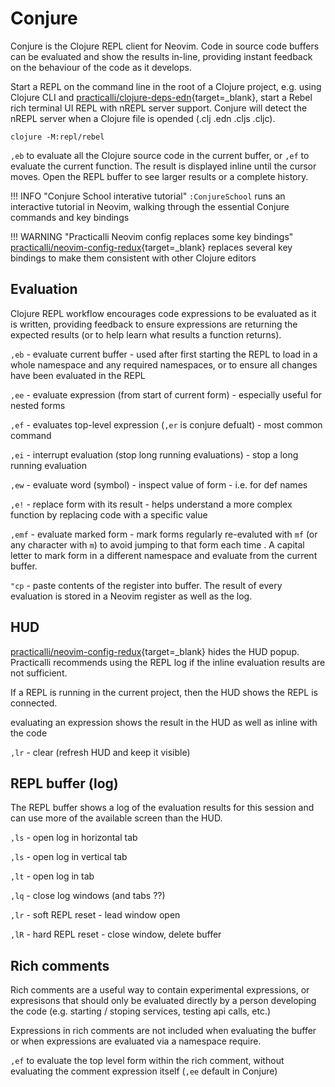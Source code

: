 # Conjure 

Conjure is the Clojure REPL client for Neovim.  Code in source code buffers can be evaluated and show the results in-line, providing instant feedback on the behaviour of the code as it develops.

Start a REPL on the command line in the root of a Clojure project, e.g. using Clojure CLI and [practicalli/clojure-deps-edn](https://github.com/practicalli/clojure-deps-edn/){target=_blank}, start a Rebel rich terminal UI REPL with nREPL server support.  Conjure will detect the nREPL server when a Clojure file is opended (.clj .edn .cljs .cljc).

```shell
clojure -M:repl/rebel
```

`,eb` to evaluate all the Clojure source code in the current buffer, or `,ef` to evaluate the current function.  The result is displayed inline until the cursor moves.  Open the REPL buffer to see larger results or a complete history.

!!! INFO "Conjure School interative tutorial"
    `:ConjureSchool` runs an interactive tutorial in Neovim, walking through the essential Conjure commands and key bindings 

!!! WARNING "Practicalli Neovim config replaces some key bindings"
    [practicalli/neovim-config-redux](https://github.com/practicalli/neovim-config-redux){target=_blank} replaces several key bindings to make them consistent with other Clojure editors


## Evaluation

Clojure REPL workflow encourages code expressions to be evaluated as it is written, providing feedback to ensure expressions are returning the expected results (or to help learn what results a function returns).

`,eb` - evaluate current buffer - used after first starting the REPL to load in a whole namespace and any required namespaces, or to ensure all changes have been evaluated in the REPL

`,ee` - evaluate expression (from start of current form) - especially useful for nested forms

`,ef` - evaluates top-level expression (`,er` is conjure defualt) - most common command

`,ei` - interrupt evaluation (stop long running evaluations) - stop a long running evaluation

`,ew` - evaluate word (symbol) - inspect value of form - i.e. for def names

`,e!` - replace form with its result - helps understand a more complex function by replacing code with a specific value

`,emf` - evaluate marked form - mark forms regularly re-evaluted with `mf` (or any character with `m`) to avoid jumping to that form each time . A capital letter to mark form in a different namespace and evaluate  from the current buffer. 

`"cp` - paste contents of the register into buffer. The result of every evaluation is stored in a Neovim register as well as the log.


## HUD

[practicalli/neovim-config-redux](https://github.com/practicalli/neovim-config-redux){target=_blank} hides the HUD popup.  Practicalli recommends using the REPL log if the inline evaluation results are not sufficient.

If a REPL is running in the current project, then the HUD shows the REPL is connected.

evaluating an expression shows the result in the HUD as well as inline with the code

`,lr` - clear (refresh HUD and keep it visible)


## REPL buffer (log)

The REPL buffer shows a log of the evaluation results for this session and can use more of the available screen than the HUD.

`,ls` - open log in horizontal tab

`,ls` - open log in vertical tab

`,lt` - open log in tab

`,lq` - close log windows (and tabs ??)

`,lr` - soft REPL reset - lead window open

`,lR` - hard REPL reset - close window, delete buffer


## Rich comments

Rich comments are a useful way to contain experimental expressions, or expresisons that should only be evaluated directly by a person developing the code (e.g. starting / stoping services, testing api calls, etc.)

Expressions in rich comments are not included when evaluating the buffer or when expressions are evaluated via a namespace require.

`,ef` to evaluate the top level form within the rich comment, without evaluating the comment expression itself (`,ee` default in Conjure)
